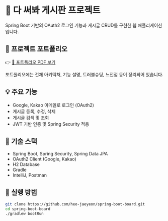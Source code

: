 # 📝 다 써봐 게시판 프로젝트

Spring Boot 기반의 OAuth2 로그인 기능과 게시글 CRUD를 구현한 웹 애플리케이션입니다.

## 📎 프로젝트 포트폴리오

👉 [📄 포트폴리오 PDF 보기](./springboot_board_portfolio.pdf)

포트폴리오에는 전체 아키텍처, 기능 설명, 트러블슈팅, 느낀점 등이 정리되어 있습니다.

## 💡 주요 기능
- Google, Kakao 이메일로 로그인 (OAuth2)
- 게시글 등록, 수정, 삭제
- 게시글 검색 및 조회
- JWT 기반 인증 및 Spring Security 적용

## 📂 기술 스택
- Spring Boot, Spring Security, Spring Data JPA
- OAuth2 Client (Google, Kakao)
- H2 Database
- Gradle
- IntelliJ, Postman

## 🔧 실행 방법
```bash
git clone https://github.com/heo-jaeyeon/spring-boot-board.git
cd spring-boot-board
./gradlew bootRun
